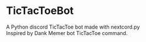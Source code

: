 # TicTacToeBot

A Python discord TicTacToe bot made with nextcord.py  
Inspired by Dank Memer bot TicTacToe command.
